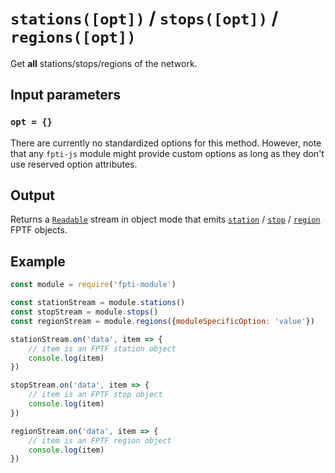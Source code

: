 # `stations([opt])` / `stops([opt])` / `regions([opt])`

Get **all** stations/stops/regions of the network.

## Input parameters

### `opt = {}`

There are currently no standardized options for this method. However, note that any `fpti-js` module might provide custom options as long as they don't use reserved option attributes.

## Output

Returns a [`Readable`](https://nodejs.org/api/stream.html#stream_readable_streams) stream in object mode that emits [`station`](https://github.com/public-transport/friendly-public-transport-format/blob/master/spec/readme.md#station) / [`stop`](https://github.com/public-transport/friendly-public-transport-format/blob/master/spec/readme.md#stop) / [`region`](https://github.com/public-transport/friendly-public-transport-format/blob/master/spec/readme.md#region) FPTF objects.

## Example

```js
const module = require('fpti-module')

const stationStream = module.stations()
const stopStream = module.stops()
const regionStream = module.regions({moduleSpecificOption: 'value'})

stationStream.on('data', item => {
    // item is an FPTF station object
    console.log(item)
})

stopStream.on('data', item => {
    // item is an FPTF stop object
    console.log(item)
})

regionStream.on('data', item => {
    // item is an FPTF region object
    console.log(item)
})
```
